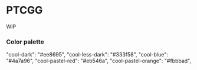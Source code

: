 # PTCGG

WIP

### Color palette

"cool-dark": "#ee8695",
"cool-less-dark": "#333f58",
"cool-blue": "#4a7a96",
"cool-pastel-red": "#eb546a",
"cool-pastel-orange": "#fbbbad",

